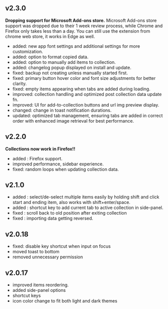 ## v2.3.0

**Dropping support for Microsoft Add-ons store.**
Microsoft Add-ons store support was dropped due to their 1 week review process, while Chrome and Firefox only takes less than a day. You can still use the extension from chrome web store, it works in Edge as well.

- added: new app font settings and additional settings for more customization.
- added: option to format copied data.
- added: option to manually add items to collection.
- added: changelog popup displayed on install and update.
- fixed: backup not creating unless manually started first.
- fixed: primary button hover color and font size adjustments for better clarity.
- fixed: empty items appearing when tabs are added during loading.
- improved: collection handling and optimized post collection data update fn.
- improved: UI for add-to-collection buttons and url img preview display.
- changed: change in toast notification durations.
- updated: optimized tab management, ensuring tabs are added in correct order with enhanced image retrieval for best performance.

## v2.2.0

**Collections now work in Firefox!!**

- added : Firefox support.
- improved performance, sidebar experience.
- fixed: random loops when updating collection data.

## v2.1.0

- added : select/de-select multiple items easily by holding shift and click start and ending item, also works with shift+enter/space.
- added : shortcut key to add current tab to active collection in side-panel.
- fixed : scroll back to old position after exiting collection
- fixed : importing data getting reversed.

## v2.0.18

- fixed: disable key shortcut when input on focus
- moved toast to bottom
- removed unnecessary permission

## v2.0.17

- improved items reordering.
- added side-panel options
- shortcut keys
- icon color change to fit both light and dark themes

